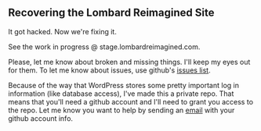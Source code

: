 Recovering the Lombard Reimagined Site
--------------------------------------

It got hacked. Now we're fixing it.

See the work in progress @ stage.lombardreimagined.com.

Please, let me know about broken and missing things. I'll keep my 
eyes out for them. To let me know about issues, use github's
[issues list](https://github.com/changecase/lombard-reimagined/issues).

Because of the way that WordPress stores some pretty important log in
information (like database access), I've made this a private repo. That
means that you'll need a github account and I'll need to grant you 
access to the repo. Let me know you want to help by sending an [email](mailto:jeff.ja@gmail.com)
with your github account info.
